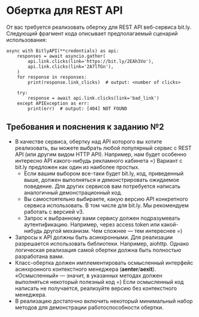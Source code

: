 # Обертка для REST API
От вас требуется реализовать обертку для REST API веб-сервиса bit.ly. Следующий фрагмент кода описывает предполагаемый сценарий использования:
```
async with BitlyAPI(**credentials) as api:
    responses = await asyncio.gather(
        api.link.clicks(link='https://bit.ly/2EAh3Vo'),
        api.link.clicks(link='2A7lTGn'),
    )
    for response in responses:
        print(response.link_clicks)  # output: <number of clicks>

    try:
        response = await api.link.clicks(link='bad_link')
    except APIException as err:
        print(err)  # output: [404] NOT FOUND
```

## Требования и пояснения к заданию №2
- В качестве сервиса, обертку над API которого вы хотите реализовать, вы можете выбрать любой популярный сервис с REST API (или другим видом HTTP API). Например, нам будет особенно интересно API какого-нибудь рекламного кабинета =) Вариант с bit.ly предложен как один из наиболее простых.
    - Если вашим выбором все-таки будет bit.ly, код, приведенный выше, должен выполняться и демонстрировать ожидаемое поведение. Для других сервисов вам потребуется написать аналогичный демонстрационный код.
    - Вы самостоятельно выбираете, какую версию API конкретного сервиса использовать. В том числе для bit.ly. Мы рекомендуем работать с версией v3.
    - Запрос к выбранному вами сервису должен подразумевать аутентификацию. Например, через access token или какой-нибудь другой механизм. Чем сложнее — тем интереснее =)
- Запросы к API должны быть асинхронными. Для реализации разрешается использовать библиотеки. Например, aiohttp. Однако логическая реализация самой обертки должна быть полностью разработана вами.
- Класс-обертка должен имплементировать осмысленный интерфейс асинхронного контекстного менеджера (__aenter__/__aexit__). «Осмысленный» — значит, в указанных методах должен выполняться некоторый полезный код =) Если осмысленный код написать не получается, реализуйте версию без контекстного менеджера.
- В реализацию достаточно включить некоторый минимальный набор методов для демонстрации работоспособности обертки. 
